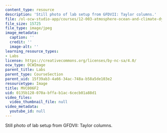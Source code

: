 ```yaml
---
content_type: resource
description: 'Still photo of lab setup from GFDVII: Taylor columns.'
file: /ol-ocw-studio-app/courses/12-003-atmosphere-ocean-and-climate-dynamics-fall-2008/0135b128070abffab1ac6cecb01a88d1_MVC006F2.jpg
file_size: 15725
file_type: image/jpeg
image_metadata:
  caption: ''
  credit: ''
  image-alt: ''
learning_resource_types:
- Labs
license: https://creativecommons.org/licenses/by-nc-sa/4.0/
ocw_type: OCWImage
parent_title: Labs
parent_type: CourseSection
parent_uid: 15f39ab3-4a66-34ac-748a-b58a5de103e2
resourcetype: Image
title: MVC006F2
uid: 0135b128-070a-bffa-b1ac-6cecb01a88d1
video_files:
  video_thumbnail_file: null
video_metadata:
  youtube_id: null
---
```

Still photo of lab setup from GFDVII: Taylor columns.